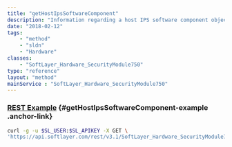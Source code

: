 ```yaml
---
title: "getHostIpsSoftwareComponent"
description: "Information regarding a host IPS software component object."
date: "2018-02-12"
tags:
    - "method"
    - "sldn"
    - "Hardware"
classes:
    - "SoftLayer_Hardware_SecurityModule750"
type: "reference"
layout: "method"
mainService : "SoftLayer_Hardware_SecurityModule750"
---
```


### [REST Example](#getHostIpsSoftwareComponent-example) <a href="/article/rest/"><i class="fas fa-question"></i></a> {#getHostIpsSoftwareComponent-example .anchor-link} 
```bash
curl -g -u $SL_USER:$SL_APIKEY -X GET \
'https://api.softlayer.com/rest/v3.1/SoftLayer_Hardware_SecurityModule750/{SoftLayer_Hardware_SecurityModule750ID}/getHostIpsSoftwareComponent'
```
